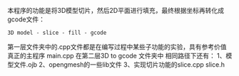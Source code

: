 本程序的功能是将3D模型切片，然后2D平面进行填充，最终根据坐标再转化成gcode文件：

    3D model - slice - fill - gcode
    
第一层文件夹中的.cpp文件都是在编写过程中某些子功能的实验，具有参考价值
真正的主程序 main.cpp 在第二层3D to gcode 文件夹中
相同路径下还有：
  1、模型文件.ojb
  2、opengmesh的一些lib文件
  3、实现切片功能的slice.cpp slice.h
  
  
